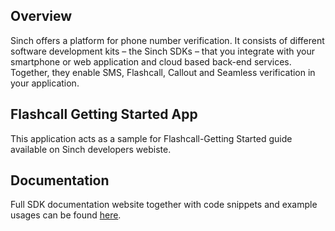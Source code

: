 ## Overview

Sinch offers a platform for phone number verification. It consists of different software development kits – the Sinch SDKs – that you integrate with your smartphone or web application and cloud based back-end services. Together, they enable SMS, Flashcall, Callout and Seamless verification in your application.

## Flashcall Getting Started App

This application acts as a sample for Flashcall-Getting Started guide available on Sinch developers webiste.

## Documentation

Full SDK documentation website together with code snippets and example usages can be found [here](https://developers.sinch.com/docs/verification-for-android).